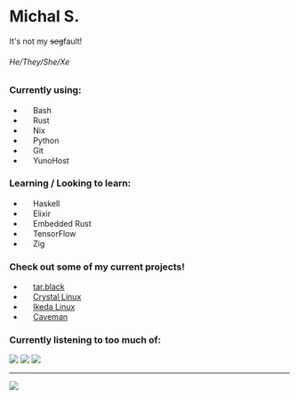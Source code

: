 # Michal S.
It's not my ~~seg~~fault!

###### He/They/She/Xe

### Currently using:

- <img src="https://cdn.jsdelivr.net/gh/devicons/devicon/icons/bash/bash-original.svg" height=15/> Bash
- <img src="https://rustacean.net/assets/cuddlyferris.svg" width=15/> Rust
- <img src="https://cdn.jsdelivr.net/gh/devicons/devicon/icons/nixos/nixos-original.svg" height=15/> Nix
- <img src="https://cdn.jsdelivr.net/gh/devicons/devicon/icons/python/python-original.svg" height=15/> Python
- <img src="https://cdn.jsdelivr.net/gh/devicons/devicon/icons/git/git-original.svg" height=15/> Git
- <img src="https://cdn.jsdelivr.net/gh/devicons/devicon/icons/yunohost/yunohost-original.svg" height=15/> YunoHost

### Learning / Looking to learn:

- <img src="https://cdn.jsdelivr.net/gh/devicons/devicon/icons/haskell/haskell-original.svg" height=15/> Haskell
- <img src="https://cdn.jsdelivr.net/gh/devicons/devicon/icons/elixir/elixir-original.svg" height=15/> Elixir
- <img src="https://rustacean.net/assets/corro.svg" width=15/> Embedded Rust
- <img src="https://cdn.jsdelivr.net/gh/devicons/devicon/icons/tensorflow/tensorflow-original.svg" height=15/> TensorFlow
- <img src="https://cdn.jsdelivr.net/gh/devicons/devicon/icons/zig/zig-original.svg" height=15/> Zig

### Check out some of my current projects!

- <img src="https://cdn.jsdelivr.net/gh/devicons/devicon/icons/yunohost/yunohost-original.svg" height=15/> [tar.black](https://tar.black) 
- <img src="https://getcryst.al/site/assets/other/logo.png" width=15/> [Crystal Linux](https://getcryst.al)
- <img src="https://raw.githubusercontent.com/ikeda-linux/ikeda/main/ikeda.png" height=15/> [Ikeda Linux](https://ikeda.systems)
- <img src="https://cdn.jsdelivr.net/gh/devicons/devicon/icons/python/python-original.svg" height=15/> [Caveman](https://github.com/Codealchemi/Caveman)

### Currently listening to too much of:

[<img src="https://t2.genius.com/unsafe/100x100/https%3A%2F%2Fimages.genius.com%2Fd24208d9735bc7f38e66ce71d1ea0c51.1000x1000x1.jpg"/>](https://genius.com/albums/Car-seat-headrest/Twin-fantasy-face-to-face)
[<img src="https://t2.genius.com/unsafe/100x100/https%3A%2F%2Fimages.genius.com%2F9256b957e63ce1f4dbd0b78066297f39.1000x1000x1.jpg"/>](https://genius.com/albums/Glass-beach/The-first-glass-beach-album)
[<img src="https://t2.genius.com/unsafe/100x100/https%3A%2F%2Fimages.genius.com%2F6ace92689d8dcc984b42a8f84b63d342.900x900x1.jpg"/>](https://genius.com/albums/Ajj/Christmas-island)

<!-- 
If you're reading this, hi!
-->

---


![](blm.png)
